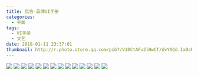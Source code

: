 ```yaml
---
title: 后舍-品牌VI手册
categories:
  - 平面
tags:
  - VI手册
  - 文艺
date: 2018-01-11 23:37:01
thumbnail: http://r.photo.store.qq.com/psb?/V10CtAFu2lHwCf/dvYXQd.Ix0aRmWXmRE1KfKwJwUEwOVntrenR7pj0HWQ!/r/dPIAAAAAAAAA
---
```

<image style="margin:auto" src="http://r.photo.store.qq.com/psb?/V10CtAFu2lHwCf/PrV7KM3ojVIPny9MEdDRo73*Wu2NmZ2VHEemTXaztNA!/r/dPIAAAAAAAAA" />
<image style="margin:auto" src="http://r.photo.store.qq.com/psb?/V10CtAFu2lHwCf/T03FJXFx*BhU1eiFzgEn1C1chUUQDmNE9eAkxKmfUGk!/r/dPIAAAAAAAAA" />
<image style="margin:auto" src="http://r.photo.store.qq.com/psb?/V10CtAFu2lHwCf/DQwjQF.RJ*wgShVVdXR9HSWAJIJZkVosUsaalVk8Rwc!/r/dF4BAAAAAAAA" />
<image style="margin:auto" src="http://r.photo.store.qq.com/psb?/V10CtAFu2lHwCf/O8U79sxTN656Z7XKxaOa*lzOHXcWd4AUxqHQfse5U2I!/r/dPIAAAAAAAAA" />
<image style="margin:auto" src="http://r.photo.store.qq.com/psb?/V10CtAFu2lHwCf/d88MWad2F2WTuO*UqVNURwUYxCuxdmf6H9F2jie.h9I!/r/dF4BAAAAAAAA" />
<image style="margin:auto" src="http://r.photo.store.qq.com/psb?/V10CtAFu2lHwCf/WDkVOcp7LqBBTwm91dgBkUvguHaWG.bizRya8ZPvkqU!/r/dPMAAAAAAAAA" />
<image style="margin:auto" src="http://r.photo.store.qq.com/psb?/V10CtAFu2lHwCf/*UgYv3iHmPYUibid1Uv7z.kYJeBgW..4jxQUGuAIs4c!/r/dF4BAAAAAAAA" />
<image style="margin:auto" src="http://r.photo.store.qq.com/psb?/V10CtAFu2lHwCf/CEzGKIJd6m5Xm4ZEqXYi8d6W*zKxjDMdRq9E58drchA!/r/dPIAAAAAAAAA" />
<image style="margin:auto" src="http://r.photo.store.qq.com/psb?/V10CtAFu2lHwCf/y1v0dUEzN2risn9C7MlZWL85f9i6Le087j0vCjaPSqQ!/r/dPIAAAAAAAAA" />
<image style="margin:auto" src="http://r.photo.store.qq.com/psb?/V10CtAFu2lHwCf/.K3YnN2ifFlYJnOxwXhJreb6g8oSFQDUff49dpjHaxI!/r/dPIAAAAAAAAA" />
<image style="margin:auto" src="http://r.photo.store.qq.com/psb?/V10CtAFu2lHwCf/mC*UjpukuNM04aAWlDy7vUu6bv.sGHtcgepsrc2seQ0!/r/dPIAAAAAAAAA" />
<image style="margin:auto" src="http://r.photo.store.qq.com/psb?/V10CtAFu2lHwCf/g.ny8P3jHxJrnd50yUqpZ451xzjthb76PSs*u9Y9QFg!/r/dPIAAAAAAAAA" />
<image style="margin:auto" src="http://r.photo.store.qq.com/psb?/V10CtAFu2lHwCf/bFuL.RZly.phA58oV5WnosaxI74hDgrz1Wk8Tz2abaY!/r/dPMAAAAAAAAA" />
<image style="margin:auto" src="http://r.photo.store.qq.com/psb?/V10CtAFu2lHwCf/kPc.M4LrepgV3tMVhm4CJtS0l5oLPcZqyHgRJZt0OWY!/r/dF4BAAAAAAAA" />